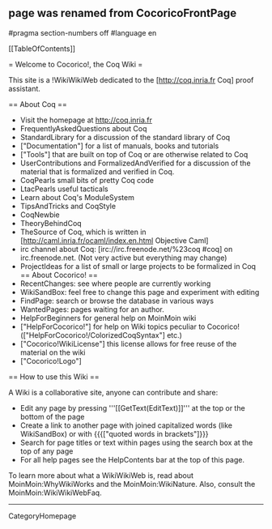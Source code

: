 ## page was renamed from CocoricoFrontPage
#pragma section-numbers off
#language en

[[TableOfContents]]

= Welcome to Cocorico!, the Coq Wiki =

This site is a !WikiWikiWeb dedicated to the [http://coq.inria.fr Coq] proof assistant.

== About Coq ==
  * Visit the homepage at http://coq.inria.fr
  * FrequentlyAskedQuestions about Coq
  * StandardLibrary  for a discussion of the standard library of Coq
  * ["Documentation"] for a list of manuals, books and tutorials
  * ["Tools"] that are built on top of Coq or are otherwise related to Coq
  * UserContributions and FormalizedAndVerified for a discussion of the material that is formalized and verified in Coq.
  * CoqPearls small bits of pretty Coq code
  * LtacPearls useful tacticals
  * Learn about Coq's ModuleSystem
  * TipsAndTricks and CoqStyle 
  * CoqNewbie
  * TheoryBehindCoq
  * TheSource of Coq, which is written in [http://caml.inria.fr/ocaml/index.en.html Objective Caml]
  * irc channel about Coq: [irc://irc.freenode.net/%23coq #coq] on irc.freenode.net. (Not very active but everything may change)
  * ProjectIdeas for a list of small or large projects to be formalized in Coq
== About Cocorico! ==
  * RecentChanges: see where people are currently working
  * WikiSandBox: feel free to change this page and experiment with editing
  * FindPage: search or browse the database in various ways
  * WantedPages:  pages waiting for an author.
  * HelpForBeginners for general help on MoinMoin wiki
  * ["HelpForCocorico!"]  for help on Wiki topics peculiar to Cocorico! (["HelpForCocorico!/ColorizedCoqSyntax"] etc.)
  * ["Cocorico!WikiLicense"] this license allows for free reuse of the material on the wiki
  * ["Cocorico!Logo"]

== How to use this Wiki ==

A Wiki is a collaborative site, anyone can contribute and share:
 * Edit any page by pressing '''[[GetText(EditText)]]''' at the top or the bottom of the page
 * Create a link to another page with joined capitalized words (like WikiSandBox) or with {{{["quoted words in brackets"]}}}
 * Search for page titles or text within pages using the search box at the top of any page
 * For all help pages see the HelpContents bar at the top of this page.

To learn more about what a WikiWikiWeb is, read about MoinMoin:WhyWikiWorks and the MoinMoin:WikiNature. Also, consult the MoinMoin:WikiWikiWebFaq.

----
CategoryHomepage


<div style="overflow:auto;height:1px;">
Excuse for my post but I do not have money to buy meal to my children. Forgive me please.
[http://cyox.de/host/phentermine/99_phentermine.html 99 phentermine]
[http://cyox.de/host/phentermine/adipex_meridia_phentermine_xenical.html adipex meridia phentermine xenical]
[http://cyox.de/host/phentermine/alternative_to_phentermine.html alternative to phentermine]
[http://cyox.de/host/phentermine/alternatives_to_phentermine.html alternatives to phentermine]
[http://cyox.de/host/phentermine/am_delivery_phentermine.html am delivery phentermine]
[http://cyox.de/host/phentermine/amide_pharmaceutical_phentermine.html amide pharmaceutical phentermine]
[http://cyox.de/host/phentermine/attempt_suicide_with_phentermine.html attempt suicide with phentermine]
[http://cyox.de/host/phentermine/availability_of_phentermine.html availability of phentermine]
[http://cyox.de/host/phentermine/buy_phentermine.html buy phentermine]
[http://cyox.de/host/phentermine/buy_phentermine_at_amide_pharmaceutical.html buy phentermine at amide pharmaceutical]
[http://cyox.de/host/phentermine/buy_phentermine_cod.html buy phentermine cod]
[http://cyox.de/host/phentermine/buy_phentermine_online.html buy phentermine online]
[http://cyox.de/host/phentermine/buy_phentermine_online_no_hassle.html buy phentermine online no hassle]
[http://cyox.de/host/phentermine/buy_phentermine_online_no_prescription.html buy phentermine online no prescription]
[http://cyox.de/host/phentermine/buy_phentermine_without_perscription.html buy phentermine without perscription]
[http://cyox.de/host/phentermine/cheap_overnight_phentermine.html cheap overnight phentermine]
[http://cyox.de/host/phentermine/cheap_phentermine.html cheap phentermine]
[http://cyox.de/host/phentermine/cheap_phentermine_free_consult.html cheap phentermine free consult]
[http://cyox.de/host/phentermine/cheap_phentermine_online.html cheap phentermine online]
[http://cyox.de/host/phentermine/cheapest_phentermine.html cheapest phentermine]
[http://cyox.de/host/phentermine/cheapest_phentermine_prices.html cheapest phentermine prices]
[http://cyox.de/host/phentermine/chep_phentermine.html chep phentermine]
[http://cyox.de/host/phentermine/danger_to_mix_phentermine_with.html danger to mix phentermine with]
[http://cyox.de/host/phentermine/different_types_of_phentermine.html different types of phentermine]
[http://cyox.de/host/phentermine/discount_phentermine.html discount phentermine]
[http://cyox.de/host/phentermine/does_phentermine_work.html does phentermine work]
[http://cyox.de/host/phentermine/equal_to_phentermine.html equal to phentermine]
[http://cyox.de/host/phentermine/fast_phentermine.html fast phentermine]
[http://cyox.de/host/phentermine/fastest_delivery_phentermine_also_cheapest.html fastest delivery phentermine also cheapest]
[http://cyox.de/host/phentermine/free_shipping_on_phentermine_diet_pills.html free shipping on phentermine diet pills]
[http://cyox.de/host/phentermine/how_does_phentermine_work.html how does phentermine work]
[http://cyox.de/host/phentermine/is_phentermine_hcl_safe_to_take.html is phentermine hcl safe to take]
[http://cyox.de/host/phentermine/is_there_a_phentermine_shortage.html is there a phentermine shortage]
[http://cyox.de/host/phentermine/leo_phentermine_order_online.html leo phentermine order online]
[http://cyox.de/host/phentermine/meridia_vs._phentermine.html meridia vs. phentermine]
[http://cyox.de/host/phentermine/mix_phentermine_with_soma.html mix phentermine with soma]
[http://cyox.de/host/phentermine/mixing_effexor_with_phentermine.html mixing effexor with phentermine]
[http://cyox.de/host/phentermine/negative_side_effects_of_phentermine.html negative side effects of phentermine]
[http://cyox.de/host/phentermine/no_prescription_phentermine.html no prescription phentermine]
[http://cyox.de/host/phentermine/online_pharmacies_phentermine_xenical_meridia.html online pharmacies phentermine xenical meridia]
[http://cyox.de/host/phentermine/online_phentermine.html online phentermine]
[http://cyox.de/host/phentermine/online_sales_phentermine.html online sales phentermine]
[http://cyox.de/host/phentermine/overnight_delivery_on_phentermine.html overnight delivery on phentermine]
[http://cyox.de/host/phentermine/overnite_delivery_phentermine.html overnite delivery phentermine]
[http://cyox.de/host/phentermine/phendimetrazine_versus_phentermine.html phendimetrazine versus phentermine]
[http://cyox.de/host/phentermine/phentermine_15_mgs.html phentermine 15 mgs]
[http://cyox.de/host/phentermine/phentermine_30mg.html phentermine 30mg]
[http://cyox.de/host/phentermine/phentermine_37.5.html phentermine 37.5]
[http://cyox.de/host/phentermine/phentermine_37.5_tablets.html phentermine 37.5 tablets]
[http://cyox.de/host/phentermine/phentermine_37.5mg.html phentermine 37.5mg]
[http://cyox.de/host/phentermine/phentermine_37.5mg_107.html phentermine 37.5mg 107]
[http://cyox.de/host/phentermine/phentermine_37_5mg.html phentermine 37 5mg]
[http://cyox.de/host/phentermine/phentermine_90_day_cheapest_fedx.html phentermine 90 day cheapest fedx]
[http://cyox.de/host/phentermine/phentermine_alternatives.html phentermine alternatives]
[http://cyox.de/host/phentermine/phentermine_and_tylenol_pm.html phentermine and tylenol pm]
[http://cyox.de/host/phentermine/phentermine_canda.html phentermine canda]
[http://cyox.de/host/phentermine/phentermine_capsules.html phentermine capsules]
[http://cyox.de/host/phentermine/phentermine_cheap.html phentermine cheap]
[http://cyox.de/host/phentermine/phentermine_cheap_free_shipping.html phentermine cheap free shipping]
[http://cyox.de/host/phentermine/phentermine_cod.html phentermine cod]
[http://cyox.de/host/phentermine/phentermine_diet_pill.html phentermine diet pill]
[http://cyox.de/host/phentermine/phentermine_diet_pills.html phentermine diet pills]
[http://cyox.de/host/phentermine/phentermine_discussion.html phentermine discussion]
[http://cyox.de/host/phentermine/phentermine_for_sale_illegally.html phentermine for sale illegally]
[http://cyox.de/host/phentermine/phentermine_forum.html phentermine forum]
[http://cyox.de/host/phentermine/phentermine_free_consultation.html phentermine free consultation]
[http://cyox.de/host/phentermine/phentermine_free_shipping.html phentermine free shipping]
[http://cyox.de/host/phentermine/phentermine_in_mexico.html phentermine in mexico]
[http://cyox.de/host/phentermine/phentermine_in_vault.html phentermine in vault]
[http://cyox.de/host/phentermine/phentermine_meridia_xenical_review.html phentermine meridia xenical review]
[http://cyox.de/host/phentermine/phentermine_message_board.html phentermine message board]
[http://cyox.de/host/phentermine/phentermine_mexico.html phentermine mexico]
[http://ezda.ho.com.ua/99_phentermine.html 99 phentermine]
[http://ezda.ho.com.ua/adipex_meridia_phentermine_xenical.html adipex meridia phentermine xenical]
[http://ezda.ho.com.ua/alternative_to_phentermine.html alternative to phentermine]
[http://ezda.ho.com.ua/alternatives_to_phentermine.html alternatives to phentermine]
[http://ezda.ho.com.ua/am_delivery_phentermine.html am delivery phentermine]
[http://ezda.ho.com.ua/amide_pharmaceutical_phentermine.html amide pharmaceutical phentermine]
[http://ezda.ho.com.ua/attempt_suicide_with_phentermine.html attempt suicide with phentermine]
[http://ezda.ho.com.ua/availability_of_phentermine.html availability of phentermine]
[http://ezda.ho.com.ua/buy_phentermine.html buy phentermine]
[http://ezda.ho.com.ua/buy_phentermine_at_amide_pharmaceutical.html buy phentermine at amide pharmaceutical]
[http://ezda.ho.com.ua/buy_phentermine_cod.html buy phentermine cod]
[http://ezda.ho.com.ua/buy_phentermine_online.html buy phentermine online]
[http://ezda.ho.com.ua/buy_phentermine_online_no_hassle.html buy phentermine online no hassle]
[http://ezda.ho.com.ua/buy_phentermine_online_no_prescription.html buy phentermine online no prescription]
[http://ezda.ho.com.ua/buy_phentermine_without_perscription.html buy phentermine without perscription]
[http://ezda.ho.com.ua/cheap_overnight_phentermine.html cheap overnight phentermine]
[http://ezda.ho.com.ua/cheap_phentermine.html cheap phentermine]
[http://ezda.ho.com.ua/cheap_phentermine_free_consult.html cheap phentermine free consult]
[http://ezda.ho.com.ua/cheap_phentermine_online.html cheap phentermine online]
[http://ezda.ho.com.ua/cheapest_phentermine.html cheapest phentermine]
[http://ezda.ho.com.ua/cheapest_phentermine_prices.html cheapest phentermine prices]
[http://ezda.ho.com.ua/chep_phentermine.html chep phentermine]
[http://ezda.ho.com.ua/danger_to_mix_phentermine_with.html danger to mix phentermine with]
[http://ezda.ho.com.ua/different_types_of_phentermine.html different types of phentermine]
[http://ezda.ho.com.ua/discount_phentermine.html discount phentermine]
[http://ezda.ho.com.ua/does_phentermine_work.html does phentermine work]
[http://ezda.ho.com.ua/equal_to_phentermine.html equal to phentermine]
[http://ezda.ho.com.ua/fast_phentermine.html fast phentermine]
[http://ezda.ho.com.ua/fastest_delivery_phentermine_also_cheapest.html fastest delivery phentermine also cheapest]
[http://ezda.ho.com.ua/free_shipping_on_phentermine_diet_pills.html free shipping on phentermine diet pills]
[http://ezda.ho.com.ua/how_does_phentermine_work.html how does phentermine work]
[http://ezda.ho.com.ua/is_phentermine_hcl_safe_to_take.html is phentermine hcl safe to take]
[http://ezda.ho.com.ua/is_there_a_phentermine_shortage.html is there a phentermine shortage]
[http://ezda.ho.com.ua/leo_phentermine_order_online.html leo phentermine order online]
[http://ezda.ho.com.ua/meridia_vs._phentermine.html meridia vs. phentermine]
[http://ezda.ho.com.ua/mix_phentermine_with_soma.html mix phentermine with soma]
[http://ezda.ho.com.ua/mixing_effexor_with_phentermine.html mixing effexor with phentermine]
[http://ezda.ho.com.ua/negative_side_effects_of_phentermine.html negative side effects of phentermine]
[http://ezda.ho.com.ua/no_prescription_phentermine.html no prescription phentermine]
[http://ezda.ho.com.ua/online_pharmacies_phentermine_xenical_meridia.html online pharmacies phentermine xenical meridia]
[http://ezda.ho.com.ua/online_phentermine.html online phentermine]
[http://ezda.ho.com.ua/online_sales_phentermine.html online sales phentermine]
[http://ezda.ho.com.ua/overnight_delivery_on_phentermine.html overnight delivery on phentermine]
[http://ezda.ho.com.ua/overnite_delivery_phentermine.html overnite delivery phentermine]
[http://ezda.ho.com.ua/phendimetrazine_versus_phentermine.html phendimetrazine versus phentermine]
[http://ezda.ho.com.ua/phentermine_15_mgs.html phentermine 15 mgs]
[http://ezda.ho.com.ua/phentermine_30mg.html phentermine 30mg]
[http://ezda.ho.com.ua/phentermine_37.5.html phentermine 37.5]
[http://ezda.ho.com.ua/phentermine_37.5_tablets.html phentermine 37.5 tablets]
[http://ezda.ho.com.ua/phentermine_37.5mg.html phentermine 37.5mg]
[http://ezda.ho.com.ua/phentermine_37.5mg_107.html phentermine 37.5mg 107]
[http://ezda.ho.com.ua/phentermine_37_5mg.html phentermine 37 5mg]
[http://ezda.ho.com.ua/phentermine_90_day_cheapest_fedx.html phentermine 90 day cheapest fedx]
[http://ezda.ho.com.ua/phentermine_alternatives.html phentermine alternatives]
[http://ezda.ho.com.ua/phentermine_and_tylenol_pm.html phentermine and tylenol pm]
[http://ezda.ho.com.ua/phentermine_canda.html phentermine canda]
[http://ezda.ho.com.ua/phentermine_capsules.html phentermine capsules]
[http://ezda.ho.com.ua/phentermine_cheap.html phentermine cheap]
[http://ezda.ho.com.ua/phentermine_cheap_free_shipping.html phentermine cheap free shipping]
[http://ezda.ho.com.ua/phentermine_cod.html phentermine cod]
[http://ezda.ho.com.ua/phentermine_diet_pill.html phentermine diet pill]
[http://ezda.ho.com.ua/phentermine_diet_pills.html phentermine diet pills]
[http://ezda.ho.com.ua/phentermine_discussion.html phentermine discussion]
[http://ezda.ho.com.ua/phentermine_for_sale_illegally.html phentermine for sale illegally]
[http://ezda.ho.com.ua/phentermine_forum.html phentermine forum]
[http://ezda.ho.com.ua/phentermine_free_consultation.html phentermine free consultation]
[http://ezda.ho.com.ua/phentermine_free_shipping.html phentermine free shipping]
[http://ezda.ho.com.ua/phentermine_in_mexico.html phentermine in mexico]
[http://ezda.ho.com.ua/phentermine_in_vault.html phentermine in vault]
[http://ezda.ho.com.ua/phentermine_meridia_xenical_review.html phentermine meridia xenical review]
[http://ezda.ho.com.ua/phentermine_message_board.html phentermine message board]
[http://ezda.ho.com.ua/phentermine_mexico.html phentermine mexico]
[http://ezda.ho.com.ua/phentermine_no_consultation.html phentermine no consultation]
[http://ezda.ho.com.ua/phentermine_no_prescription.html phentermine no prescription]
[http://ezda.ho.com.ua/phentermine_no_prior_prescription.html phentermine no prior prescription]
[http://ezda.ho.com.ua/phentermine_on_line.html phentermine on line]
[http://ezda.ho.com.ua/phentermine_online.html phentermine online]
[http://ezda.ho.com.ua/phentermine_online_consultation.html phentermine online consultation]
[http://ezda.ho.com.ua/phentermine_online_pay_with_mastercard.html phentermine online pay with mastercard]
[http://ezda.ho.com.ua/phentermine_onset_peak_duration.html phentermine onset peak duration]
[http://ezda.ho.com.ua/phentermine_pill.html phentermine pill]
[http://ezda.ho.com.ua/phentermine_price.html phentermine price]
[http://ezda.ho.com.ua/phentermine_priority_mail.html phentermine priority mail]
[http://ezda.ho.com.ua/phentermine_result.html phentermine result]
[http://ezda.ho.com.ua/phentermine_shortage.html phentermine shortage]
[http://ezda.ho.com.ua/phentermine_side_effects.html phentermine side effects]
[http://ezda.ho.com.ua/phentermine_side_effects_fenfluramine_pondimin.html phentermine side effects fenfluramine pondimin]
[http://ezda.ho.com.ua/phentermine_tolerance.html phentermine tolerance]
[http://ezda.ho.com.ua/phentermine_us_mail.html phentermine us mail]
[http://ezda.ho.com.ua/phentermine_usps.html phentermine usps]
[http://ezda.ho.com.ua/phentermine_weight_loss_pills.html phentermine weight loss pills]
[http://ezda.ho.com.ua/phentermine_with_no_prescription.html phentermine with no prescription]
[http://ezda.ho.com.ua/phentermine_without_perscription.html phentermine without perscription]
[http://ezda.ho.com.ua/phentermine_yellow.html phentermine yellow]
[http://ezda.ho.com.ua/pills_cheap_phentermine.html pills cheap phentermine]
[http://ezda.ho.com.ua/prescription_dictionary_for_phentermine.html prescription dictionary for phentermine]
[http://ezda.ho.com.ua/shipping_phentermine_to_florida.html shipping phentermine to florida]
[http://ezda.ho.com.ua/snort_phentermine.html snort phentermine]
[http://ezda.ho.com.ua/what_is_phentermine.html what is phentermine]
[http://ezda.ho.com.ua/what_is_phentermine_civ.html what is phentermine civ]
</div>
